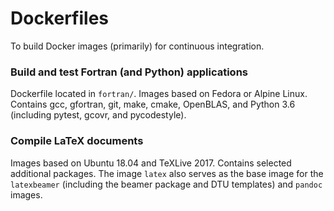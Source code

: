 # Dockerfiles
To build Docker images (primarily) for continuous integration.

### Build and test Fortran (and Python) applications
Dockerfile located in `fortran/`.
Images based on Fedora or Alpine Linux. 
Contains gcc, gfortran, git, make, cmake, OpenBLAS,
and Python 3.6 (including pytest, gcovr, and pycodestyle).

### Compile LaTeX documents
Images based on Ubuntu 18.04 and TeXLive 2017.
Contains selected additional packages.
The image `latex` also serves as the base image for
the `latexbeamer` (including the beamer package and DTU
templates) and `pandoc` images.

